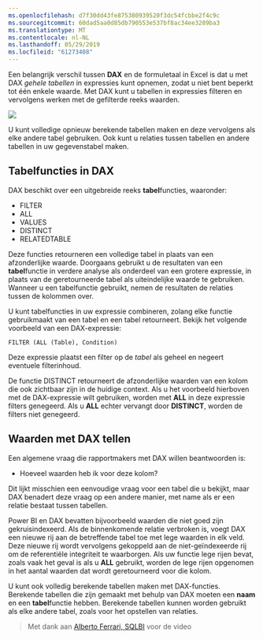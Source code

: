 ```yaml
---
ms.openlocfilehash: d7f30dd43fe875380939520f3dc54fcbbe2f4c9c
ms.sourcegitcommit: 60dad5aa0d85db790553e537bf8ac34ee3289ba3
ms.translationtype: MT
ms.contentlocale: nl-NL
ms.lasthandoff: 05/29/2019
ms.locfileid: "61273408"
---
```

Een belangrijk verschil tussen **DAX** en de formuletaal in Excel is dat u met DAX *gehele tabellen* in expressies kunt opnemen, zodat u niet bent beperkt tot één enkele waarde. Met DAX kunt u tabellen in expressies filteren en vervolgens werken met de gefilterde reeks waarden.

![](media/7-6-dax-tables-and-filtering/dax-tables-filtering_1.png)

U kunt volledige opnieuw berekende tabellen maken en deze vervolgens als elke andere tabel gebruiken. Ook kunt u relaties tussen tabellen en andere tabellen in uw gegevenstabel maken.

## <a name="dax-table-functions"></a>Tabelfuncties in DAX
DAX beschikt over een uitgebreide reeks **tabel**functies, waaronder:

* FILTER
* ALL
* VALUES
* DISTINCT
* RELATEDTABLE

Deze functies retourneren een volledige tabel in plaats van een afzonderlijke waarde. Doorgaans gebruikt u de resultaten van een **tabel**functie in verdere analyse als onderdeel van een grotere expressie, in plaats van de geretourneerde tabel als uiteindelijke waarde te gebruiken. Wanneer u een tabelfunctie gebruikt, nemen de resultaten de relaties tussen de kolommen over.

U kunt tabelfuncties in uw expressie combineren, zolang elke functie gebruikmaakt van een tabel en een tabel retourneert. Bekijk het volgende voorbeeld van een DAX-expressie:

    FILTER (ALL (Table), Condition)

Deze expressie plaatst een filter op de *tabel* als geheel en negeert eventuele filterinhoud.

De functie DISTINCT retourneert de afzonderlijke waarden van een kolom die ook zichtbaar zijn in de huidige context. Als u het voorbeeld hierboven met de DAX-expressie wilt gebruiken, worden met **ALL** in deze expressie filters genegeerd. Als u **ALL** echter vervangt door **DISTINCT**, worden de filters niet genegeerd.

## <a name="counting-values-with-dax"></a>Waarden met DAX tellen
Een algemene vraag die rapportmakers met DAX willen beantwoorden is:

* Hoeveel waarden heb ik voor deze kolom?

Dit lijkt misschien een eenvoudige vraag voor een tabel die u bekijkt, maar DAX benadert deze vraag op een andere manier, met name als er een relatie bestaat tussen tabellen.

Power BI en DAX bevatten bijvoorbeeld waarden die niet goed zijn gekruisindexeerd. Als de binnenkomende relatie verbroken is, voegt DAX een nieuwe rij aan de betreffende tabel toe met lege waarden in elk veld. Deze nieuwe rij wordt vervolgens gekoppeld aan de niet-geïndexeerde rij om de referentiële integriteit te waarborgen. Als uw functie lege rijen bevat, zoals vaak het geval is als u **ALL** gebruikt, worden de lege rijen opgenomen in het aantal waarden dat wordt geretourneerd voor die kolom.

U kunt ook volledig berekende tabellen maken met DAX-functies. Berekende tabellen die zijn gemaakt met behulp van DAX moeten een **naam** en een **tabel**functie hebben. Berekende tabellen kunnen worden gebruikt als elke andere tabel, zoals voor het opstellen van relaties.

> Met dank aan [Alberto Ferrari, SQLBI](http://www.sqlbi.com/learning-dax) voor de video
> 
> 

